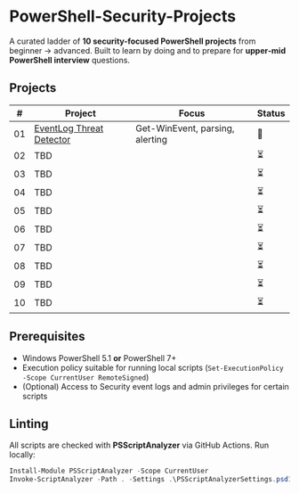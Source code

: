 # PowerShell-Security-Projects

A curated ladder of **10 security-focused PowerShell projects** from beginner → advanced. Built to learn by doing and to prepare for **upper‑mid PowerShell interview** questions.

## Projects

| # | Project | Focus | Status |
|---|--------|-------|--------|
| 01 | [EventLog Threat Detector](./projects/01-EventLog-Threat-Detector/README.md) | Get-WinEvent, parsing, alerting | 🚧
| 02 | TBD | | ⏳
| 03 | TBD | | ⏳
| 04 | TBD | | ⏳
| 05 | TBD | | ⏳
| 06 | TBD | | ⏳
| 07 | TBD | | ⏳
| 08 | TBD | | ⏳
| 09 | TBD | | ⏳
| 10 | TBD | | ⏳

## Prerequisites
- Windows PowerShell 5.1 **or** PowerShell 7+
- Execution policy suitable for running local scripts (`Set-ExecutionPolicy -Scope CurrentUser RemoteSigned`)
- (Optional) Access to Security event logs and admin privileges for certain scripts

## Linting
All scripts are checked with **PSScriptAnalyzer** via GitHub Actions. Run locally:
```powershell
Install-Module PSScriptAnalyzer -Scope CurrentUser
Invoke-ScriptAnalyzer -Path . -Settings .\PSScriptAnalyzerSettings.psd1 -Recurse
